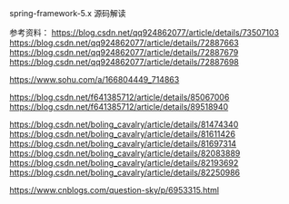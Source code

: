 spring-framework-5.x 源码解读

参考资料：
https://blog.csdn.net/qq924862077/article/details/73507103
https://blog.csdn.net/qq924862077/article/details/72887663
https://blog.csdn.net/qq924862077/article/details/72887679
https://blog.csdn.net/qq924862077/article/details/72887698

https://www.sohu.com/a/166804449_714863

https://blog.csdn.net/f641385712/article/details/85067006
https://blog.csdn.net/f641385712/article/details/89518940

https://blog.csdn.net/boling_cavalry/article/details/81474340
https://blog.csdn.net/boling_cavalry/article/details/81611426
https://blog.csdn.net/boling_cavalry/article/details/81697314
https://blog.csdn.net/boling_cavalry/article/details/82083889
https://blog.csdn.net/boling_cavalry/article/details/82193692
https://blog.csdn.net/boling_cavalry/article/details/82250986

https://www.cnblogs.com/question-sky/p/6953315.html